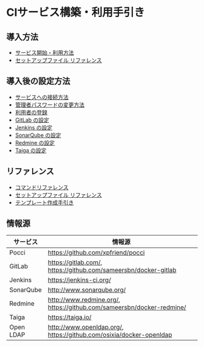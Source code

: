CIサービス構築・利用手引き
==========================

導入方法
--------
*   [サービス開始・利用方法](./create-service.ja.md)
*   [セットアップファイル リファレンス](./setup-yml.ja.md)


導入後の設定方法
----------------
*   [サービスへの接続方法](./access.ja.md)
*   [管理者パスワードの変更方法](./change-admin-password.ja.md)
*   [利用者の登録](./add-user.ja.md)
*   [GitLab の設定](./gitlab.ja.md)
*   [Jenkins の設定](./jenkins.ja.md)
*   [SonarQube の設定](./sonar.ja.md)
*   [Redmine の設定](./redmine.ja.md)
*   [Taiga の設定](./taiga.ja.md)

リファレンス
------------
*   [コマンドリファレンス](./command.ja.md)
*   [セットアップファイル リファレンス](./setup-yml.ja.md)
*   [テンプレート作成手引き](./pocci-template.ja.md)


情報源
------

サービス            | 情報源
------------------- | ---------------------------------------------------------------------------------------
Pocci               | <https://github.com/xpfriend/pocci>
GitLab              | <https://gitlab.com/>, <https://github.com/sameersbn/docker-gitlab>
Jenkins             | <https://jenkins-ci.org/>
SonarQube           | <http://www.sonarqube.org/>
Redmine             | <http://www.redmine.org/>, <https://github.com/sameersbn/docker-redmine/>
Taiga               | <https://taiga.io/>
Open LDAP           | <http://www.openldap.org/>, <https://github.com/osixia/docker-openldap>
